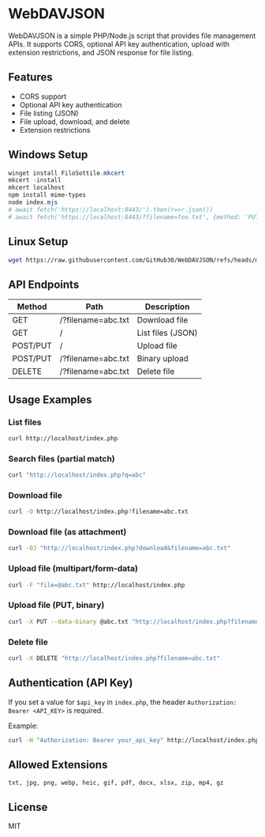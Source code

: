 # WebDAVJSON

WebDAVJSON is a simple PHP/Node.js script that provides file management APIs. It supports CORS, optional API key authentication, upload with extension restrictions, and JSON response for file listing.

## Features
- CORS support
- Optional API key authentication
- File listing (JSON)
- File upload, download, and delete
- Extension restrictions

## Windows Setup

```powershell
winget install FiloSottile.mkcert
mkcert -install
mkcert localhost
npm install mime-types
node index.mjs
# await fetch('https://localhost:8443/').then(r=>r.json())
# await fetch('https://localhost:8443/?filename=foo.txt', {method: 'PUT', body: 'foobar'})
```

## Linux Setup

```bash
wget https://raw.githubusercontent.com/GitHub30/WebDAVJSON/refs/heads/main/index.php
```

## API Endpoints

| Method   | Path                        | Description             |
|----------|-----------------------------|-------------------------|
| GET      | /?filename=abc.txt          | Download file           |
| GET      | /                           | List files (JSON)       |
| POST/PUT | /                           | Upload file             |
| POST/PUT | /?filename=abc.txt          | Binary upload           |
| DELETE   | /?filename=abc.txt          | Delete file             |

## Usage Examples

### List files
```bash
curl http://localhost/index.php
```

### Search files (partial match)
```bash
curl "http://localhost/index.php?q=abc"
```

### Download file
```bash
curl -O http://localhost/index.php?filename=abc.txt
```

### Download file (as attachment)
```bash
curl -OJ "http://localhost/index.php?download&filename=abc.txt"
```

### Upload file (multipart/form-data)
```bash
curl -F "file=@abc.txt" http://localhost/index.php
```

### Upload file (PUT, binary)
```bash
curl -X PUT --data-binary @abc.txt "http://localhost/index.php?filename=abc.txt"
```

### Delete file
```bash
curl -X DELETE "http://localhost/index.php?filename=abc.txt"
```

## Authentication (API Key)
If you set a value for `$api_key` in `index.php`, the header `Authorization: Bearer <API_KEY>` is required.

Example:
```bash
curl -H "Authorization: Bearer your_api_key" http://localhost/index.php
```

## Allowed Extensions
`txt, jpg, png, webp, heic, gif, pdf, docx, xlsx, zip, mp4, gz`

## License
MIT
